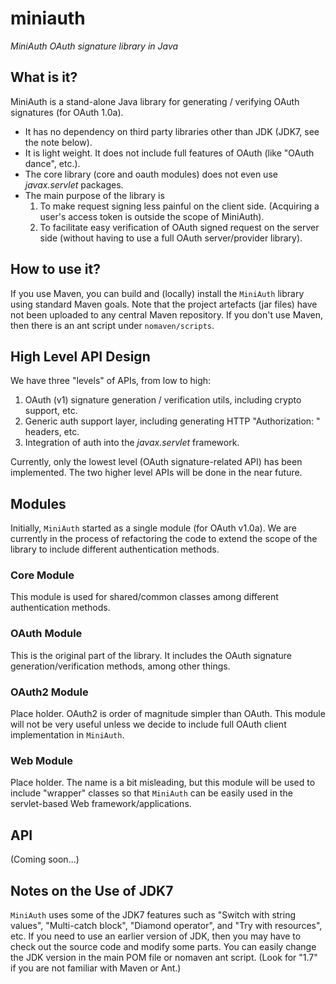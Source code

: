 miniauth
========

_MiniAuth OAuth signature library in Java_


What is it?
---

MiniAuth is a stand-alone Java library for generating / verifying OAuth signatures (for OAuth 1.0a).
   * It has no dependency on third party libraries other than JDK (JDK7, see the note below).
   * It is light weight. It does not include full features of OAuth (like "OAuth dance", etc.). 
   * The core library (core and oauth modules) does not even use _javax.servlet_ packages.
   * The main purpose of the library is
       1. To make request signing less painful on the client side. (Acquiring a user's access token is outside the scope of MiniAuth).
       1. To facilitate easy verification of OAuth signed request on the server side (without having to use a full OAuth server/provider library).


How to use it?
---

If you use Maven, you can build and (locally) install the `MiniAuth` library using standard Maven goals. 
Note that the project artefacts (jar files) have not been uploaded to any central Maven repository.
If you don't use Maven, then there is an ant script under `nomaven/scripts`.


High Level API Design
---

We have three "levels" of APIs, from low to high:
   1. OAuth (v1) signature generation / verification utils, including crypto support, etc.
   1. Generic auth support layer, including generating HTTP "Authorization: " headers, etc.
   1. Integration of auth into the _javax.servlet_ framework.

Currently, only the lowest level (OAuth signature-related API) has been implemented.
The two higher level APIs will be done in the near future.



Modules
---

Initially, `MiniAuth` started as a single module (for OAuth v1.0a). 
We are currently in the process of refactoring the code to extend the scope of the library to include different authentication methods.


### Core Module ###

This module is used for shared/common classes among different authentication methods.
 

### OAuth Module ###

This is the original part of the library.
It includes the OAuth signature generation/verification methods, among other things.


### OAuth2 Module ###

Place holder. OAuth2 is order of magnitude simpler than OAuth.
This module will not be very useful unless we decide to include full OAuth client implementation in `MiniAuth`.


### Web Module ###

Place holder. The name is a bit misleading, but this module will be used to include "wrapper" classes
so that `MiniAuth` can be easily used in the servlet-based Web framework/applications.



API
---

(Coming soon...)



Notes on the Use of JDK7
---

`MiniAuth` uses some of the JDK7 features such as "Switch with string values", "Multi-catch block", "Diamond operator", and "Try with resources", etc.
If you need to use an earlier version of JDK, then you may have to check out the source code and modify some parts.
You can easily change the JDK version in the main POM file or nomaven ant script. (Look for "1.7" if you are not familiar with Maven or Ant.)


